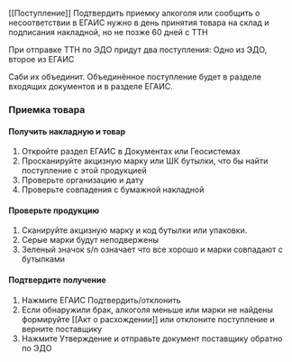 ﻿[[Поступление]]
Подтвердить приемку алкоголя или сообщить о несоответствии в ЕГАИС нужно в день принятия товара на склад и подписания накладной, но не позже 60 дней с ТТН

При отправке ТТН по ЭДО придут два поступления: Одно из ЭДО, второе из ЕГАИС

Саби их объединит. Объединённое поступление будет в разделе входящих документов и в разделе ЕГАИС. 

### Приемка товара
#### Получить накладную и товар
1. Откройте раздел ЕГАИС в Документах или Геосистемах
2. Просканируйте акцизную марку или ШК бутылки, что бы найти поступление с этой продукцией
3. Проверьте организацию и дату 
4. Проверьте совпадения с бумажной накладной
#### Проверьте продукцию
1. Сканируйте акцизную марку и код бутылки или упаковки. 
2. Серые марки будут неподвержены
3.  Зеленый значок s/n означает что все хорошо и марки совпадают с бутылками
#### Подтвердите получение
1. Нажмите ЕГАИС Подтвердить/отклонить
2. Если обнаружили брак, алкоголя меньше или марки не найдены формируйте [[Акт о расхождении]] или отклоните поступление и верните поставщику
3.  Нажмите Утверждение и отправьте документ поставщику обратно по ЭДО